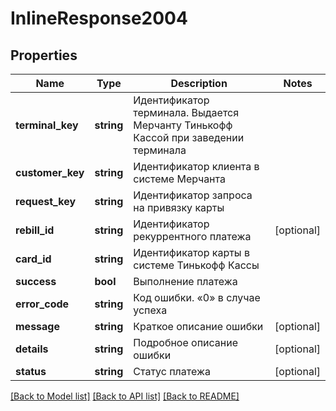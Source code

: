 # InlineResponse2004

## Properties
Name | Type | Description | Notes
------------ | ------------- | ------------- | -------------
**terminal_key** | **string** | Идентификатор терминала. Выдается Мерчанту Тинькофф Кассой  при заведении терминала | 
**customer_key** | **string** | Идентификатор клиента в системе Мерчанта | 
**request_key** | **string** | Идентификатор запроса на привязку карты | 
**rebill_id** | **string** | Идентификатор рекуррентного платежа | [optional] 
**card_id** | **string** | Идентификатор карты в системе Тинькофф Кассы | 
**success** | **bool** | Выполнение платежа | 
**error_code** | **string** | Код ошибки. «0» в случае успеха | 
**message** | **string** | Краткое описание ошибки | [optional] 
**details** | **string** | Подробное описание ошибки | [optional] 
**status** | **string** | Статус платежа | [optional] 

[[Back to Model list]](../README.md#documentation-for-models) [[Back to API list]](../README.md#documentation-for-api-endpoints) [[Back to README]](../README.md)


